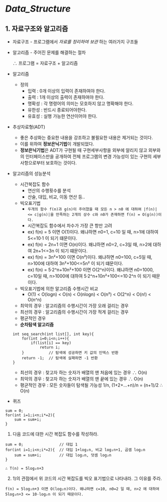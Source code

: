 # ***Data_Structure***

## **1. 자료구조와 알고리즘**

- 자료구조 - 프로그램에서 *자료를 정리하여 보관* 하는 여러가지 구조들
- 알고리즘 - 주어진 문제를 해결하는 절차

    ∴ 프로그램 = 자료구조 + 알고리즘

- 알고리즘
    - 정의
        - 입력 : 0개 이상의 입력이 존재하여야 한다.
        - 출력 : 1개 이상의 출력이 존재하여야 한다.
        - 명확성 : 각 명령어의 의미는 모호하지 않고 명확해야 한다.
        - 유한성 : 반드시 종료되어야한다.
        - 유효성 : 실행 가능한 연산이어야 한다.
    
- 추상자료형(ADT)
    - 좋은 추상화는 중요한 내용을 강조하고 불필요한 내용은 제거되는 것이다.
    - 이를 위하여 **정보은닉기법**이 개발되었다.
    - **정보은닉기법**은 ADT가 구현될 때 구현세부사항을 외부에 알리지 않고 외부와의 인터페이스만을 공개하여 전체 프로그램의 변경 가능성이 있는 구현의 세부사항으로부터 보호하는 것이다.

- 알고리즘의 성능분석
    - 시간복잡도 함수
        - 연산의 수행횟수를 분석
        - 산술, 대입, 비교, 이동 연산 등..
    - 빅오표기법
        - `두개의 함수 f(n)과 g(n)이 주어졌을 때 모든 n > n0 에 대하여 |f(n)| <= c|g(n)|을 만족하는 2개의 상수 c와 n0가 존재하면 f(n) = O(g(n))이다.`
        - 시간복잡도 함수에서 차수가 가장 큰 항만 고려
        - ex) f(n) = 5 이면 O(1)이다. 왜냐하면 n0=1, c=10 일 때, n>1에 대하여 5<=10·1 이 되기 떄문이다.
        - ex) f(n) = 2n+1 이면 O(n)이다. 왜냐하면 n0=2, c=3일 때, n>2에 대하여 2n+1<=3n 이 되기 떄문이다.
        - ex) f(n) = 3n²+100 이면 O(n²)이다. 왜냐하면 n0=100, c=5일 때, n>100에 대하여 3n²+100<=5n² 이 되기 떄문이다.
        - ex) f(n) = 5·2^n+10n²+100 이면 O(2^n)이다. 왜냐하면 n0=1000, c=10일 때, n>1000에 대하여 5·2^n+10n²+100<=10·2^n 이 되기 때문이다.
    - 빅오표기법에 의한 알고리즘 수행시간 비교
        - O(1) < O(logn) < O(n) < O(nlogn) < O(n²) < O(2^n) < O(n!) < O(n^n)
    - 최악의 경우 : 알고리즘의 수행시간이 가장 오래 걸리는 경우
    - 최선의 경우 : 알고리즘의 수행시간이 가장 적게 걸리는 경우
    - 평균적인 경우
    - **순차탐색 알고리즘**
    ```
    int seq_search(int list[], int key){
        for(int i=0;i<n;i++){
            if(list[i] == key)
                return i;
        }           // 탐색에 성공하면 키 값의 인덱스 반환
        return -1;  // 탐색에 실패하면 -1 반환
    }
    ```
    - 최선의 경우 : 찾고자 하는 숫자가 배열의 맨 처음에 있는 경우 ∴ O(n)
    - 최악의 경우 : 찾고자 하는 숫자가 배열의 맨 끝에 있는 경우 ∴ O(n)
    - 평균적인 경우 : 모든 숫자들이 탐색될 가능성 1/n, (1+2+...+n)/n = (n+1)/2 ∴ O(n)

- 퀴즈
```
sum = 0;
for(int i=1;i<n;i*=2){
    sum = sum+i;
}
```
1. 다음 코드에 대한 시간 복잡도 함수를 작성하라.
```
sum = 0;                // 대입 1
for(int i=1;i<n;i*=2){  // 대입 1+log₂n, 비교 log₂n+1, 곱셈 log₂n
    sum = sum+i;        // 대입 log₂n, 덧셈 log₂n
}

∴ T(n) = 5log₂n+3
```
2. 1)의 관점에서 위 코드의 시간 복잡도를 빅오 표기법으로 나타내라. 그 이유를 주라.
```
f(n) = 5log₂n+3 이면 O(log₂n)이다. 왜냐하면 c=10, n0=2 일 때, n>2 에 대하여 5log₂n+3 <= 10·log₂n 이 되기 때문이다. 
```
